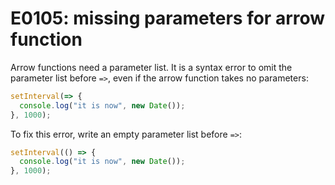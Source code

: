 # E0105: missing parameters for arrow function

Arrow functions need a parameter list. It is a syntax error to omit the
parameter list before `=>`, even if the arrow function takes no parameters:

```javascript
setInterval(=> {
  console.log("it is now", new Date());
}, 1000);
```

To fix this error, write an empty parameter list before `=>`:

```javascript
setInterval(() => {
  console.log("it is now", new Date());
}, 1000);
```
